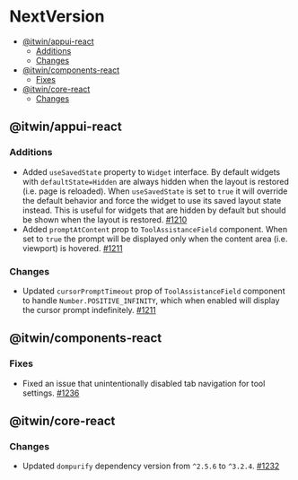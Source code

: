 # NextVersion <!-- omit from toc -->

- [@itwin/appui-react](#itwinappui-react)
  - [Additions](#additions)
  - [Changes](#changes)
- [@itwin/components-react](#itwincomponents-react)
  - [Fixes](#fixes)
- [@itwin/core-react](#itwincore-react)
  - [Changes](#changes-1)

## @itwin/appui-react

### Additions

- Added `useSavedState` property to `Widget` interface. By default widgets with `defaultState=Hidden` are always hidden when the layout is restored (i.e. page is reloaded). When `useSavedState` is set to `true` it will override the default behavior and force the widget to use its saved layout state instead. This is useful for widgets that are hidden by default but should be shown when the layout is restored. [#1210](https://github.com/iTwin/appui/pull/1210)
- Added `promptAtContent` prop to `ToolAssistanceField` component. When set to `true` the prompt will be displayed only when the content area (i.e. viewport) is hovered. [#1211](https://github.com/iTwin/appui/pull/1211)

### Changes

- Updated `cursorPromptTimeout` prop of `ToolAssistanceField` component to handle `Number.POSITIVE_INFINITY`, which when enabled will display the cursor prompt indefinitely. [#1211](https://github.com/iTwin/appui/pull/1211)

## @itwin/components-react

### Fixes

- Fixed an issue that unintentionally disabled tab navigation for tool settings. [#1236](https://github.com/iTwin/appui/pull/1236)

## @itwin/core-react

### Changes

- Updated `dompurify` dependency version from `^2.5.6` to `^3.2.4`. [#1232](https://github.com/iTwin/appui/pull/1232)
